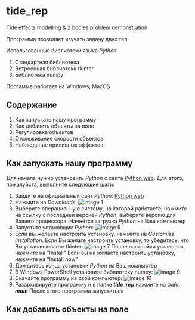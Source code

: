 ﻿# tide_rep
Tide effects modelling & 2 bodies problem demonstration 

Программа позволяет изучать задачу двух тел

Использованные библиотеки языка *Python*
1. Стандартная библиотека
2. Встроенная библиотека tkinter
3. Библиотека numpy

Прогамма работает на Windows, MacOS

## Содержание

1. Как запускать нашу программу
2. Как добавить объекты на поле
3. Регулировка объектов
4. Отслеживание скорости объектов
5. Наблюдение приливных эффектов

## Как запускать нашу программу

Для начала нужно установить *Python* с сайта [Python web]. Для этого, пожалуйста, выполните следующие шаги:

1. Зайдите на официальный сайт *Python*: [Python web]
2. Нажмите на *Downloads*: 
![image 1](https://thumb.tildacdn.com/tild6630-6634-4835-b864-653434316537/-/format/webp/1.png)
3. Выберите операционную систему, на которой работаете, нажмите на ссылку с последней версией *Python*, 
   выберите версию для Вашего процессора. Начнётся загрузка *Python* на Ваш компьютер
6. Запустите установщик *Python*:
![image 5](https://thumb.tildacdn.com/tild3539-3539-4235-b339-366566373230/-/format/webp/5.png)
7. Если вы желаете настроить установку, нажмите на *Customize installation*. 
Если Вы желате настроить установку, то убедитесь, что Вы устанавливаете tkinter:
![image 7](https://thumb.tildacdn.com/tild3137-3437-4862-a266-303164303237/-/format/webp/7.png)
После настройки установки нажмите на "Install"
Если вы не желаете настроить установку, нажмите на "Install now"
8. Дождитесь конца установки *Python* на Ваш компьютер
9. В Windows PowerShell установите библиотеку numpy:
![image 9](https://thumb.tildacdn.com/tild3135-3962-4634-b736-366631303761/-/format/webp/9.png)
10. Скачайте программу на свой компьютер:
![image 10](https://thumb.tildacdn.com/tild6333-3965-4138-b435-363761636332/-/format/webp/9.png)
10. Разархивируйте программу и в папке ***tide_rep*** нажмите на файл ***main***
После этого программа запуститься

## Как добавить объекты на поле

[Python web]:https://www.python.org/